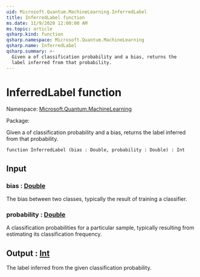 ```yaml
---
uid: Microsoft.Quantum.MachineLearning.InferredLabel
title: InferredLabel function
ms.date: 11/9/2020 12:00:00 AM
ms.topic: article
qsharp.kind: function
qsharp.namespace: Microsoft.Quantum.MachineLearning
qsharp.name: InferredLabel
qsharp.summary: >-
  Given a of classification probability and a bias, returns the
  label inferred from that probability.
---
```


# InferredLabel function

Namespace: [Microsoft.Quantum.MachineLearning](xref:Microsoft.Quantum.MachineLearning)

Package: [](https://nuget.org/packages/)


Given a of classification probability and a bias, returns thelabel inferred from that probability.

```qsharp
function InferredLabel (bias : Double, probability : Double) : Int
```


## Input

### bias : [Double](xref:microsoft.quantum.lang-ref.double)

The bias between two classes, typically the result of training aclassifier.


### probability : [Double](xref:microsoft.quantum.lang-ref.double)

A classification probabilities for a particular sample, typicallyresulting from estimating its classification frequency.



## Output : [Int](xref:microsoft.quantum.lang-ref.int)

The label inferred from the given classification probability.